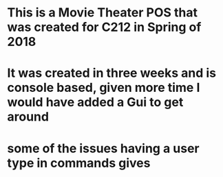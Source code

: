 # This is a Movie Theater POS that was created for C212 in Spring of 2018
# It was created in three weeks and is console based, given more time I would have added a Gui to get around
# some of the issues having a user type in commands gives

